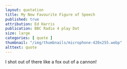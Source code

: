```yaml
---
layout: quotation
title: My New Favourite Figure of Speech
published: true
attribution: Ed Harris
publication: BBC Radio 4 play Dot
size: large
categories: [ quote ]
thumbnail: "/img/thumbnails/microphone-420x255.webp"
alttext: quote
---
```


I shot out of there like a fox out of a cannon!
